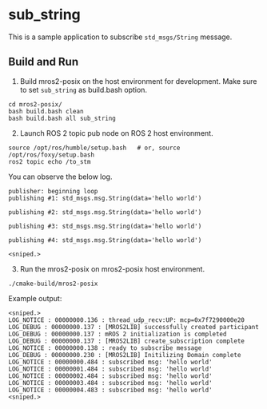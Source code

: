 # sub_string

This is a sample application to subscribe `std_msgs/String` message.

## Build and Run

1. Build mros2-posix on the host environment for development.
Make sure to set `sub_string` as build.bash option.

```
cd mros2-posix/
bash build.bash clean
bash build.bash all sub_string
```

2. Launch ROS 2 topic pub node on ROS 2 host environment.

```
source /opt/ros/humble/setup.bash   # or, source /opt/ros/foxy/setup.bash
ros2 topic echo /to_stm
```

You can observe the below log.

```
publisher: beginning loop
publishing #1: std_msgs.msg.String(data='hello world')

publishing #2: std_msgs.msg.String(data='hello world')

publishing #3: std_msgs.msg.String(data='hello world')

publishing #4: std_msgs.msg.String(data='hello world')

<sniped.>
```

3. Run the mros2-posix on mros2-posix host environment.

```
./cmake-build/mros2-posix
```

Example output:

```
<sniped.>
LOG_NOTICE : 00000000.136 : thread_udp_recv:UP: mcp=0x7f7290000e20
LOG_DEBUG : 00000000.137 : [MROS2LIB] successfully created participant
LOG_DEBUG : 00000000.137 : mROS 2 initialization is completed
LOG_DEBUG : 00000000.137 : [MROS2LIB] create_subscription complete
LOG_NOTICE : 00000000.138 : ready to subscribe message
LOG_DEBUG : 00000000.230 : [MROS2LIB] Initilizing Domain complete
LOG_NOTICE : 00000000.484 : subscribed msg: 'hello world'
LOG_NOTICE : 00000001.484 : subscribed msg: 'hello world'
LOG_NOTICE : 00000002.484 : subscribed msg: 'hello world'
LOG_NOTICE : 00000003.484 : subscribed msg: 'hello world'
LOG_NOTICE : 00000004.483 : subscribed msg: 'hello world'
<sniped.>
```

